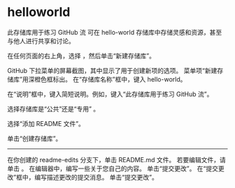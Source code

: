 # helloworld
此存储库用于练习 GitHub 流
可在 hello-world 存储库中存储灵感和资源，甚至与他人进行共享和讨论。

在任何页面的右上角，选择 ，然后单击“新建存储库”。

GitHub 下拉菜单的屏幕截图，其中显示了用于创建新项的选项。 菜单项“新建存储库”用深橙色框标出。
在“存储库名称”框中，键入 hello-world。

在“说明”框中，键入简短说明。例如，键入“此存储库用于练习 GitHub 流”。

选择存储库是“公共”还是“专用” 。

选择“添加 README 文件”。

单击“创建存储库”。

********************************************************
在你创建的 readme-edits 分支下，单击 README.md 文件。
若要编辑文件，请单击 。
在编辑器中，编写一些关于您自己的内容。
单击“提交更改”。
在“提交更改”框中，编写描述更改的提交消息。
单击“提交更改”。
